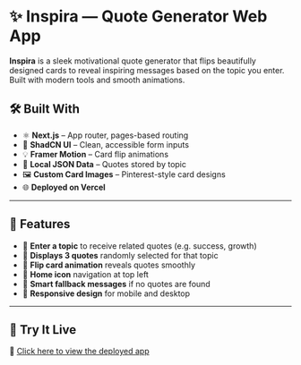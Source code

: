 # ✨ Inspira — Quote Generator Web App

**Inspira** is a sleek motivational quote generator that flips beautifully designed cards to reveal inspiring messages based on the topic you enter. Built with modern tools and smooth animations.

## 🛠 Built With

- ⚛️ **Next.js** – App router, pages-based routing
- 🎨 **ShadCN UI** – Clean, accessible form inputs
- 💡 **Framer Motion** – Card flip animations
- 📁 **Local JSON Data** – Quotes stored by topic
- 🖼️ **Custom Card Images** – Pinterest-style card designs
- 🌐 **Deployed on Vercel**

---

## 🚀 Features

- 📝 **Enter a topic** to receive related quotes (e.g. success, growth)
- 💬 **Displays 3 quotes** randomly selected for that topic
- 🎴 **Flip card animation** reveals quotes smoothly
- 🎯 **Home icon** navigation at top left
- 🧠 **Smart fallback messages** if no quotes are found
- 📱 **Responsive design** for mobile and desktop

---

## 🧪 Try It Live

🔗 [Click here to view the deployed app](https://nexium-aansa-assign1.vercel.app)

